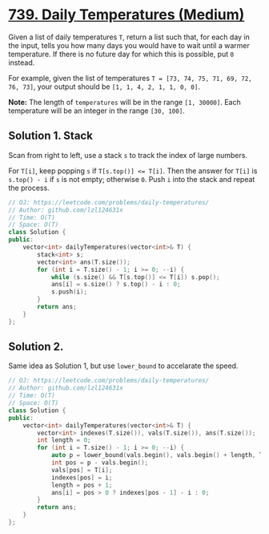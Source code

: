 # [739. Daily Temperatures (Medium)](https://leetcode.com/problems/daily-temperatures/)

<p>
Given a list of daily temperatures <code>T</code>, return a list such that, for each day in the input, tells you how many days you would have to wait until a warmer temperature.  If there is no future day for which this is possible, put <code>0</code> instead.
</p><p>
For example, given the list of temperatures <code>T = [73, 74, 75, 71, 69, 72, 76, 73]</code>, your output should be <code>[1, 1, 4, 2, 1, 1, 0, 0]</code>.
</p>

<p><b>Note:</b>
The length of <code>temperatures</code> will be in the range <code>[1, 30000]</code>.
Each temperature will be an integer in the range <code>[30, 100]</code>.
</p>

## Solution 1. Stack

Scan from right to left, use a stack `s` to track the index of large numbers.

For `T[i]`, keep popping `s` if `T[s.top()] <= T[i]`. Then the answer for `T[i]` is `s.top() - i` if `s` is not empty; otherwise `0`. Push `i` into the stack and repeat the process.

```cpp
// OJ: https://leetcode.com/problems/daily-temperatures/
// Author: github.com/lzl124631x
// Time: O(T)
// Space: O(T)
class Solution {
public:
    vector<int> dailyTemperatures(vector<int>& T) {
        stack<int> s;
        vector<int> ans(T.size());
        for (int i = T.size() - 1; i >= 0; --i) {
            while (s.size() && T[s.top()] <= T[i]) s.pop();
            ans[i] = s.size() ? s.top() - i : 0;
            s.push(i);
        }
        return ans;
    }
};
```

## Solution 2.

Same idea as Solution 1, but use `lower_bound` to accelarate the speed.

```cpp
// OJ: https://leetcode.com/problems/daily-temperatures/
// Author: github.com/lzl124631x
// Time: O(T)
// Space: O(T)
class Solution {
public:
    vector<int> dailyTemperatures(vector<int>& T) {
        vector<int> indexes(T.size()), vals(T.size()), ans(T.size());
        int length = 0;
        for (int i = T.size() - 1; i >= 0; --i) {
            auto p = lower_bound(vals.begin(), vals.begin() + length, T[i], greater<int>());
            int pos = p - vals.begin();
            vals[pos] = T[i];
            indexes[pos] = i;
            length = pos + 1;
            ans[i] = pos > 0 ? indexes[pos - 1] - i : 0;
        }
        return ans;
    }
};
```
